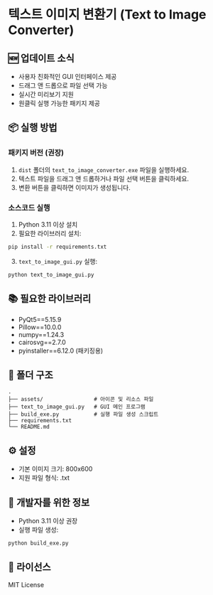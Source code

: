 # 텍스트 이미지 변환기 (Text to Image Converter)

## 🆕 업데이트 소식
- 사용자 친화적인 GUI 인터페이스 제공
- 드래그 앤 드롭으로 파일 선택 가능
- 실시간 미리보기 지원
- 원클릭 실행 가능한 패키지 제공

## 📦 실행 방법

### 패키지 버전 (권장)
1. `dist` 폴더의 `text_to_image_converter.exe` 파일을 실행하세요.
2. 텍스트 파일을 드래그 앤 드롭하거나 파일 선택 버튼을 클릭하세요.
3. 변환 버튼을 클릭하면 이미지가 생성됩니다.

### 소스코드 실행
1. Python 3.11 이상 설치
2. 필요한 라이브러리 설치:
```bash
pip install -r requirements.txt
```
3. `text_to_image_gui.py` 실행:
```bash
python text_to_image_gui.py
```

## 📚 필요한 라이브러리
- PyQt5==5.15.9
- Pillow==10.0.0
- numpy==1.24.3
- cairosvg==2.7.0
- pyinstaller==6.12.0 (패키징용)

## 📁 폴더 구조
```
.
├── assets/                # 아이콘 및 리소스 파일
├── text_to_image_gui.py   # GUI 메인 프로그램
├── build_exe.py           # 실행 파일 생성 스크립트
├── requirements.txt
└── README.md
```

## ⚙️ 설정
- 기본 이미지 크기: 800x600
- 지원 파일 형식: .txt

## 🔨 개발자를 위한 정보
- Python 3.11 이상 권장
- 실행 파일 생성:
```bash
python build_exe.py
```

## 📝 라이선스
MIT License